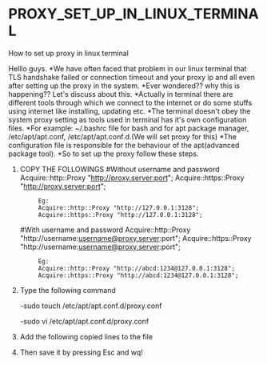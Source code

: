 # PROXY_SET_UP_IN_LINUX_TERMINAL
How to set up proxy in linux terminal


Helllo guys.
*We have often faced that problem in our linux terminal that TLS handshake failed or connection timeout and your proxy ip and all even after setting up the proxy in the system.
*Ever wondered?? why this is happening?? Let's discuss about this.
*Actually in terminal there are different tools through which we connect to the internet or do some stuffs using internet like installing, updating etc.
*The terminal doesn't obey the system proxy setting as tools used in terminal has it's own configuration files.
*For example: ~/.bashrc file for bash and for apt package manager, /etc/apt/apt.conf, /etc/apt/apt.conf.d.(We will set proxy for this)
*The configuration file is responsible for the behaviour of the apt(advanced package tool).
*So to set up the proxy follow these steps.

1. COPY THE FOLLOWINGS
     #Without username and password
            Acquire::http::Proxy "http://proxy.server:port";
            Acquire::https::Proxy "http://proxy.server:port";

            Eg:
            Acquire::http::Proxy "http://127.0.0.1:3128";
            Acquire::https::Proxy "http://127.0.0.1:3128";

     #With username and password
            Acquire::http::Proxy "http://username:username@proxy.server:port";
            Acquire::https::Proxy "http://username:username@proxy.server:port";

            Eg:
            Acquire::http::Proxy "http://abcd:1234@127.0.0.1:3128";
            Acquire::https::Proxy "http://abcd:1234@127.0.0.1:3128";

2. Type the following command
   
    -sudo touch /etc/apt/apt.conf.d/proxy.conf

    -sudo vi /etc/apt/apt.conf.d/proxy.conf

3. Add the following copied lines to the file

4. Then save it by pressing Esc and wq!
